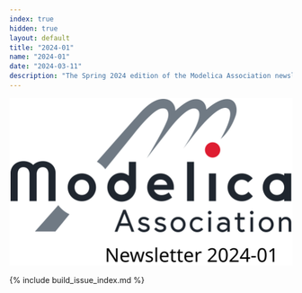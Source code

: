 ```yaml
---
index: true
hidden: true
layout: default
title: "2024-01"
name: "2024-01"
date: "2024-03-11"
description: "The Spring 2024 edition of the Modelica Association newsletter"
---
```


![Modelica newsletter 2024-01 logo](Modelica.svg)

{% include build_issue_index.md %}
